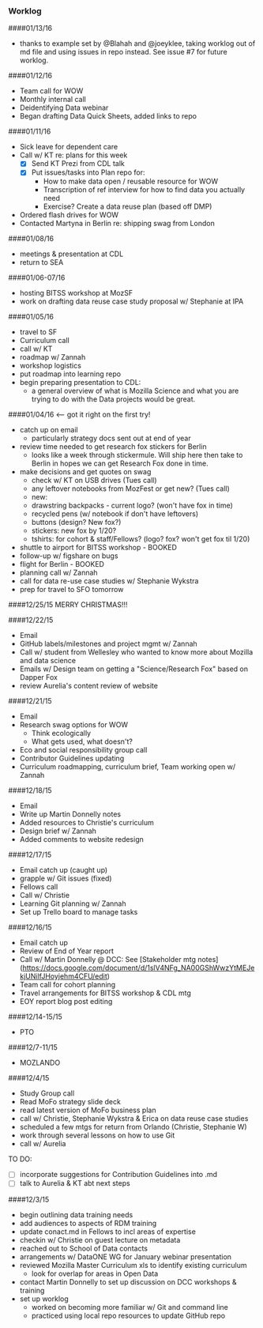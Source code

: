 ### Worklog
####01/13/16
* thanks to example set by @Blahah and @joeyklee,
taking worklog out of md file and using issues in repo instead.
See issue #7 for future worklog.

####01/12/16
* Team call for WOW
* Monthly internal call
* Deidentifying Data webinar
* Began drafting Data Quick Sheets, added links to repo

####01/11/16
* Sick leave for dependent care
* Call w/ KT re: plans for this week
  - [X] Send KT Prezi from CDL talk
  - [X] Put issues/tasks into Plan repo for:
      * How to make data open / reusable resource for WOW
      * Transcription of ref interview for how to find data you actually need
      * Exercise? Create a data reuse plan (based off DMP)
* Ordered flash drives for WOW
* Contacted Martyna in Berlin re: shipping swag from London

####01/08/16
* meetings & presentation at CDL
* return to SEA

####01/06-07/16
* hosting BITSS workshop at MozSF
* work on drafting data reuse case study proposal w/ Stephanie at IPA

####01/05/16
* travel to SF
* Curriculum call
* call w/ KT
* roadmap w/ Zannah
* workshop logistics
* put roadmap into learning repo
* begin preparing presentation to CDL:
  * a general overview of what is Mozilla Science and what you are trying to do with the Data projects would be great.

####01/04/16 <-- got it right on the first try!  
* catch up on email
  - particularly strategy docs sent out at end of year
* review time needed to get research fox stickers for Berlin
  - looks like a week through stickermule.  Will ship here then take to Berlin in hopes we can get Research Fox done in time.
* make decisions and get quotes on swag
  - check w/ KT on USB drives (Tues call)
  - any leftover notebooks from MozFest or get new? (Tues call)
  - new: 
   * drawstring backpacks - current logo? (won't have fox in time)
   * recycled pens (w/ notebook if don't have leftovers)
   * buttons (design? New fox?)
   * stickers: new fox by 1/20?
   * tshirts: for cohort & staff/Fellows? (logo? fox? won't get fox til 1/20)
* shuttle to airport for BITSS workshop - BOOKED
* follow-up w/ figshare on bugs
* flight for Berlin - BOOKED
* planning call w/ Zannah
* call for data re-use case studies w/ Stephanie Wykstra
* prep for travel to SFO tomorrow

####12/25/15
MERRY CHRISTMAS!!!

####12/22/15
* Email
* GitHub labels/milestones and project mgmt w/ Zannah
* Call w/ student from Wellesley who wanted to know more about Mozilla and data science
* Emails w/ Design team on getting a "Science/Research Fox" based on Dapper Fox
* review Aurelia's content review of website


####12/21/15
* Email
* Research swag options for WOW
  * Think ecologically
  * What gets used, what doesn't?
* Eco and social responsibility group call
* Contributor Guidelines updating
* Curriculum roadmapping, curriculum brief, Team working open w/ Zannah


####12/18/15
* Email
* Write up Martin Donnelly notes 
* Added resources to Christie's curriculum
* Design brief w/ Zannah
* Added comments to website redesign


####12/17/15
* Email catch up (caught up)
* grapple w/ Git issues (fixed)
* Fellows call
* Call w/ Christie 
* Learning Git planning w/ Zannah
* Set up Trello board to manage tasks

####12/16/15
* Email catch up
* Review of End of Year report
* Call w/ Martin Donnelly @ DCC: See [Stakeholder mtg notes] (https://docs.google.com/document/d/1slV4NFg_NA00GShWwzYtMEJekjUNilfJHoyjehm4CFU/edit)
* Team call for cohort planning
* Travel arrangements for BITSS workshop & CDL mtg
* EOY report blog post editing

####12/14-15/15
* PTO

####12/7-11/15
* MOZLANDO

####12/4/15
* Study Group call
* Read MoFo strategy slide deck
* read latest version of MoFo business plan
* call w/ Christie, Stephanie Wykstra & Erica on data reuse case studies
* scheduled a few mtgs for return from Orlando (Christie, Stephanie W)
* work through several lessons on how to use Git
* call w/ Aurelia

TO DO:
- [ ] incorporate suggestions for Contribution Guidelines into .md
- [ ] talk to Aurelia & KT abt next steps

####12/3/15
* begin outlining data training needs
* add audiences to aspects of RDM training
* update conact.md in Fellows to incl areas of expertise
* checkin w/ Christie on guest lecture on metadata
* reached out to School of Data contacts
* arrangements w/ DataONE WG for January webinar presentation
* reviewed Mozilla Master Curriculum xls to identify existing curriculum
  * look for overlap for areas in Open Data
* contact Martin Donnelly to set up discussion on DCC workshops & training
* set up worklog
  * worked on becoming more familiar w/ Git and command line
  * practiced using local repo resources to update GitHub repo
